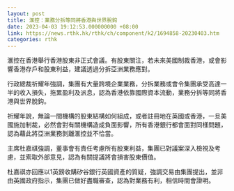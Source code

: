 ```yaml
---
layout: post
title: 滙控：業務分拆等同將香港與世界脫鈎
date: 2023-04-03 19:12:53.000000000 +08:00
link: https://news.rthk.hk/rthk/ch/component/k2/1694858-20230403.htm
categories: rthk
---
```


滙控在香港舉行香港股東非正式會議。有股東關注，若未來美國制裁香港，或會影響香港存戶和股東利益，建議透過分拆亞洲業務應對。

行政總裁祈耀年強調，集團有大量跨境企業業務，分拆業務或會令集團承受高達一半的收入損失，拖累盈利及派息，認為香港依靠國際資本流動，業務分拆等同將香港與世界脫鈎。

祈耀年說，無論一間機構的股東結構如何組成，或者註冊地在英國或香港，一旦美國施加制裁，必然會對有關機構造成負面影響，所有香港銀行都會面對同樣問題，認為藉此將亞洲業務剝離滙控並不恰當。

主席杜嘉祺強調，董事會有責任考慮所有股東利益，集團已對議案深入檢視及考慮，並索取外部意見，認為有關提議將會損害股東價值。

杜嘉祺亦回應以1英鎊收購矽谷銀行英國資產的質疑，強調交易由集團提出，並非由英國政府指示，集團已做好盡職審查，認為對業務有利，相信時間會證明。

